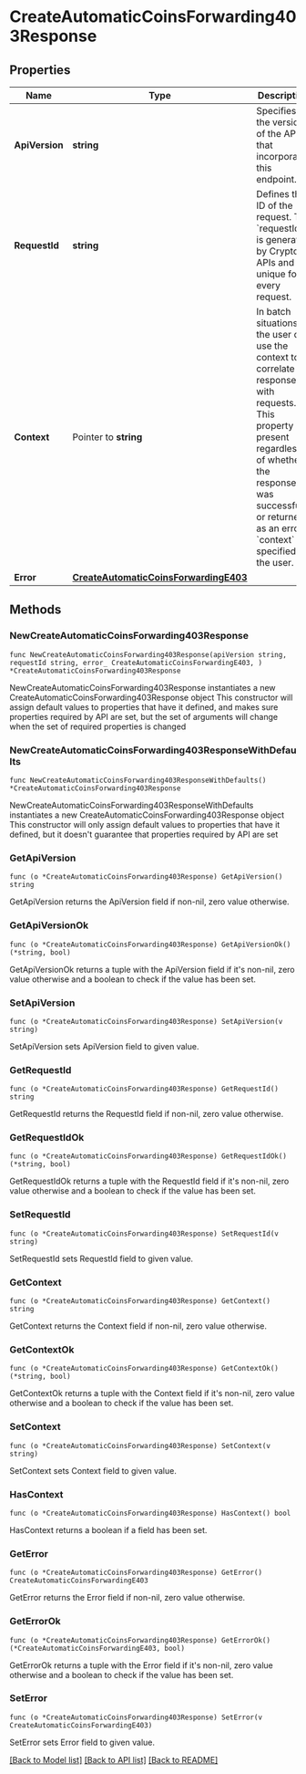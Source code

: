 # CreateAutomaticCoinsForwarding403Response

## Properties

Name | Type | Description | Notes
------------ | ------------- | ------------- | -------------
**ApiVersion** | **string** | Specifies the version of the API that incorporates this endpoint. | 
**RequestId** | **string** | Defines the ID of the request. The &#x60;requestId&#x60; is generated by Crypto APIs and it&#39;s unique for every request. | 
**Context** | Pointer to **string** | In batch situations the user can use the context to correlate responses with requests. This property is present regardless of whether the response was successful or returned as an error. &#x60;context&#x60; is specified by the user. | [optional] 
**Error** | [**CreateAutomaticCoinsForwardingE403**](CreateAutomaticCoinsForwardingE403.md) |  | 

## Methods

### NewCreateAutomaticCoinsForwarding403Response

`func NewCreateAutomaticCoinsForwarding403Response(apiVersion string, requestId string, error_ CreateAutomaticCoinsForwardingE403, ) *CreateAutomaticCoinsForwarding403Response`

NewCreateAutomaticCoinsForwarding403Response instantiates a new CreateAutomaticCoinsForwarding403Response object
This constructor will assign default values to properties that have it defined,
and makes sure properties required by API are set, but the set of arguments
will change when the set of required properties is changed

### NewCreateAutomaticCoinsForwarding403ResponseWithDefaults

`func NewCreateAutomaticCoinsForwarding403ResponseWithDefaults() *CreateAutomaticCoinsForwarding403Response`

NewCreateAutomaticCoinsForwarding403ResponseWithDefaults instantiates a new CreateAutomaticCoinsForwarding403Response object
This constructor will only assign default values to properties that have it defined,
but it doesn't guarantee that properties required by API are set

### GetApiVersion

`func (o *CreateAutomaticCoinsForwarding403Response) GetApiVersion() string`

GetApiVersion returns the ApiVersion field if non-nil, zero value otherwise.

### GetApiVersionOk

`func (o *CreateAutomaticCoinsForwarding403Response) GetApiVersionOk() (*string, bool)`

GetApiVersionOk returns a tuple with the ApiVersion field if it's non-nil, zero value otherwise
and a boolean to check if the value has been set.

### SetApiVersion

`func (o *CreateAutomaticCoinsForwarding403Response) SetApiVersion(v string)`

SetApiVersion sets ApiVersion field to given value.


### GetRequestId

`func (o *CreateAutomaticCoinsForwarding403Response) GetRequestId() string`

GetRequestId returns the RequestId field if non-nil, zero value otherwise.

### GetRequestIdOk

`func (o *CreateAutomaticCoinsForwarding403Response) GetRequestIdOk() (*string, bool)`

GetRequestIdOk returns a tuple with the RequestId field if it's non-nil, zero value otherwise
and a boolean to check if the value has been set.

### SetRequestId

`func (o *CreateAutomaticCoinsForwarding403Response) SetRequestId(v string)`

SetRequestId sets RequestId field to given value.


### GetContext

`func (o *CreateAutomaticCoinsForwarding403Response) GetContext() string`

GetContext returns the Context field if non-nil, zero value otherwise.

### GetContextOk

`func (o *CreateAutomaticCoinsForwarding403Response) GetContextOk() (*string, bool)`

GetContextOk returns a tuple with the Context field if it's non-nil, zero value otherwise
and a boolean to check if the value has been set.

### SetContext

`func (o *CreateAutomaticCoinsForwarding403Response) SetContext(v string)`

SetContext sets Context field to given value.

### HasContext

`func (o *CreateAutomaticCoinsForwarding403Response) HasContext() bool`

HasContext returns a boolean if a field has been set.

### GetError

`func (o *CreateAutomaticCoinsForwarding403Response) GetError() CreateAutomaticCoinsForwardingE403`

GetError returns the Error field if non-nil, zero value otherwise.

### GetErrorOk

`func (o *CreateAutomaticCoinsForwarding403Response) GetErrorOk() (*CreateAutomaticCoinsForwardingE403, bool)`

GetErrorOk returns a tuple with the Error field if it's non-nil, zero value otherwise
and a boolean to check if the value has been set.

### SetError

`func (o *CreateAutomaticCoinsForwarding403Response) SetError(v CreateAutomaticCoinsForwardingE403)`

SetError sets Error field to given value.



[[Back to Model list]](../README.md#documentation-for-models) [[Back to API list]](../README.md#documentation-for-api-endpoints) [[Back to README]](../README.md)


